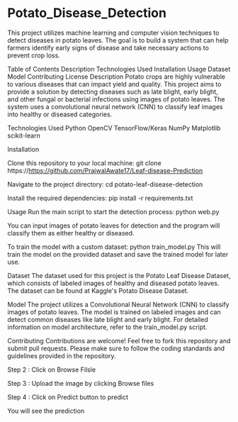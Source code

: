 # Potato_Disease_Detection
This project utilizes machine learning and computer vision techniques to detect diseases in potato leaves. The goal is to build a system that can help farmers identify early signs of disease and take necessary actions to prevent crop loss.

Table of Contents
  Description
  Technologies Used
  Installation
  Usage
  Dataset
  Model
  Contributing
  License
Description
Potato crops are highly vulnerable to various diseases that can impact yield and quality. This project aims to provide a solution by detecting diseases such as late blight, early blight, and other fungal or bacterial infections using images of potato leaves. The system uses a convolutional neural network (CNN) to classify leaf images into healthy or diseased categories.

Technologies Used
  Python
  OpenCV
  TensorFlow/Keras
  NumPy
  Matplotlib
  scikit-learn
  
Installation

Clone this repository to your local machine:
  git clone https://https://github.com/PrajwalAwate17/Leaf-disease-Prediction

Navigate to the project directory:
  cd potato-leaf-disease-detection

Install the required dependencies:
  pip install -r requirements.txt
  
Usage
Run the main script to start the detection process:
  python web.py
  
You can input images of potato leaves for detection and the program will classify them as either healthy or diseased.

To train the model with a custom dataset:
python train_model.py
This will train the model on the provided dataset and save the trained model for later use.

Dataset
The dataset used for this project is the Potato Leaf Disease Dataset, which consists of labeled images of healthy and diseased potato leaves. The dataset can be found at Kaggle's Potato Disease Dataset.

Model
The project utilizes a Convolutional Neural Network (CNN) to classify images of potato leaves. The model is trained on labeled images and can detect common diseases like late blight and early blight. For detailed information on model architecture, refer to the train_model.py script.

Contributing
Contributions are welcome! Feel free to fork this repository and submit pull requests. Please make sure to follow the coding standards and guidelines provided in the repository.

 
Step 2 : Click on Browse Filsle
 
Step 3 : Upload the image by clicking Browse files
 
Step 4 : Click on Predict button to predict
 
You will see the prediction
